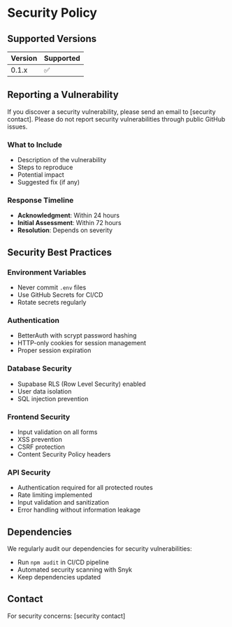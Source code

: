 # Security Policy

## Supported Versions

| Version | Supported          |
| ------- | ------------------ |
| 0.1.x   | :white_check_mark: |

## Reporting a Vulnerability

If you discover a security vulnerability, please send an email to [security contact]. Please do not report security vulnerabilities through public GitHub issues.

### What to Include

- Description of the vulnerability
- Steps to reproduce
- Potential impact
- Suggested fix (if any)

### Response Timeline

- **Acknowledgment**: Within 24 hours
- **Initial Assessment**: Within 72 hours  
- **Resolution**: Depends on severity

## Security Best Practices

### Environment Variables
- Never commit `.env` files
- Use GitHub Secrets for CI/CD
- Rotate secrets regularly

### Authentication
- BetterAuth with scrypt password hashing
- HTTP-only cookies for session management
- Proper session expiration

### Database Security
- Supabase RLS (Row Level Security) enabled
- User data isolation
- SQL injection prevention

### Frontend Security
- Input validation on all forms
- XSS prevention
- CSRF protection
- Content Security Policy headers

### API Security
- Authentication required for all protected routes
- Rate limiting implemented
- Input validation and sanitization
- Error handling without information leakage

## Dependencies

We regularly audit our dependencies for security vulnerabilities:
- Run `npm audit` in CI/CD pipeline
- Automated security scanning with Snyk
- Keep dependencies updated

## Contact

For security concerns: [security contact]
